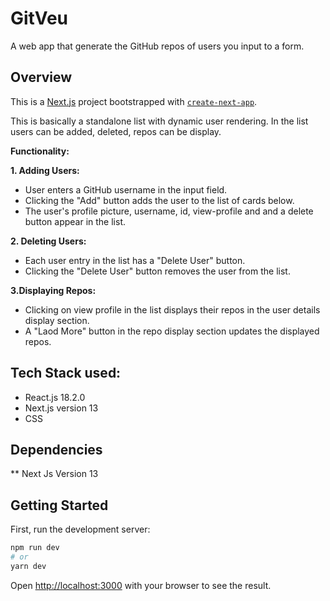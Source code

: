 # GitVeu
A web app that generate the GitHub repos of users you input to a form.
## Overview
This is a [Next.js](https://nextjs.org/) project bootstrapped with [`create-next-app`](https://github.com/vercel/next.js/tree/canary/packages/create-next-app).

This is basically a standalone list with dynamic user rendering. In the list users can be added, deleted, repos can be display.

**Functionality:**

**1. Adding Users:**

* User enters a GitHub username in the input field.
* Clicking the "Add" button adds the user to the list of cards below.
* The user's profile picture, username, id, view-profile and and a delete button appear in the list.
  
**2. Deleting Users:**

* Each user entry in the list has a "Delete User" button.
* Clicking the "Delete User" button removes the user from the list.

**3.Displaying Repos:**

* Clicking on view profile in the list displays their repos in the user details display section.
* A "Laod More" button in the repo display section updates the displayed repos.

## Tech Stack used:
* React.js 18.2.0 
* Next.js version 13 
* CSS

## Dependencies
** Next Js Version 13


## Getting Started

First, run the development server:

```bash
npm run dev
# or
yarn dev
```

Open [http://localhost:3000](http://localhost:3000) with your browser to see the result.
